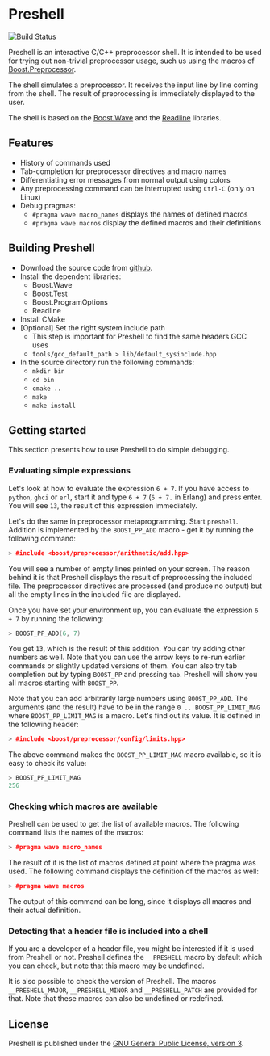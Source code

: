# Preshell

[![Build Status](https://secure.travis-ci.org/sabel83/preshell.png?branch=master "Build Status")](http://travis-ci.org/sabel83/preshell)

Preshell is an interactive C/C++ preprocessor shell. It is intended to be used
for trying out non-trivial preprocessor usage, such us using the macros of
[Boost.Preprocessor](http://boost.org/libs/preprocessor).

The shell simulates a preprocessor. It receives the input line by line coming
from the shell. The result of preprocessing is immediately displayed to the
user.

The shell is based on the [Boost.Wave](http://boost.org/libs/wave) and the
[Readline](http://www.gnu.org/software/readline) libraries.

## Features

* History of commands used
* Tab-completion for preprocessor directives and macro names
* Differentiating error messages from normal output using colors
* Any preprocessing command can be interrupted using `Ctrl-C` (only on Linux)
* Debug pragmas:
    * `#pragma wave macro_names` displays the names of defined macros
    * `#pragma wave macros` display the defined macros and their definitions

## Building Preshell

* Download the source code from [github](http://github.com/sabel83/preshell).
* Install the dependent libraries:
    * Boost.Wave
    * Boost.Test
    * Boost.ProgramOptions
    * Readline
* Install CMake
* \[Optional\] Set the right system include path
    * This step is important for Preshell to find the same headers GCC uses
    * `tools/gcc_default_path > lib/default_sysinclude.hpp`
* In the source directory run the following commands:
    * `mkdir bin`
    * `cd bin`
    * `cmake ..`
    * `make`
    * `make install`

## Getting started

This section presents how to use Preshell to do simple debugging.

### Evaluating simple expressions

Let's look at how to evaluate the expression `6 + 7`. If you have access to
`python`, `ghci` or `erl`, start it and type `6 + 7` (`6 + 7.` in Erlang) and
press enter. You will see `13`, the result of this expression immediately.

Let's do the same in preprocessor metaprogramming. Start `preshell`.
Addition is implemented by the `BOOST_PP_ADD` macro - get it by running the
following command:

```cpp
> #include <boost/preprocessor/arithmetic/add.hpp>
```

You will see a number of empty lines printed on your screen. The reason behind
it is that Preshell displays the result of preprocessing the included file.
The preprocessor directives are processed (and produce no output) but all the
empty lines in the included file are displayed.

Once you have set your environment up, you can evaluate the expression `6 + 7`
by running the following:

```cpp
> BOOST_PP_ADD(6, 7)
```

You get `13`, which is the result of this addition. You can try adding other
numbers as well. Note that you can use the arrow keys to re-run earlier commands
or slightly updated versions of them. You can also try tab completion out by
typing `BOOST_PP` and pressing `tab`. Preshell will show you all macros starting
with `BOOST_PP`.

Note that you can add arbitrarily large numbers using `BOOST_PP_ADD`. The
arguments (and the result) have to be in the range `0 .. BOOST_PP_LIMIT_MAG`
where `BOOST_PP_LIMIT_MAG` is a macro. Let's find out its value. It is defined
in the following header:

```cpp
> #include <boost/preprocessor/config/limits.hpp>
```

The above command makes the `BOOST_PP_LIMIT_MAG` macro available, so it is easy
to check its value:

```cpp
> BOOST_PP_LIMIT_MAG
256
```

### Checking which macros are available

Preshell can be used to get the list of available macros. The following command
lists the names of the macros:

```cpp
> #pragma wave macro_names
```

The result of it is the list of macros defined at point where the pragma was
used. The following command displays the definition of the macros as well:

```cpp
> #pragma wave macros
```

The output of this command can be long, since it displays all macros and their
actual definition.

### Detecting that a header file is included into a shell

If you are a developer of a header file, you might be interested if it is used
from Preshell or not. Preshell defines the `__PRESHELL` macro by default which
you can check, but note that this macro may be undefined.

It is also possible to check the version of Preshell. The macros
`__PRESHELL_MAJOR`, `__PRESHELL_MINOR` and `__PRESHELL_PATCH` are provided for
that. Note that these macros can also be undefined or redefined.

## License

Preshell is published under the
[GNU General Public License, version 3](http://www.gnu.org/licenses/gpl.html).

